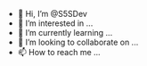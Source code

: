 - 👋 Hi, I’m @S5SDev
- 👀 I’m interested in ...
- 🌱 I’m currently learning ...
- 💞️ I’m looking to collaborate on ...
- 📫 How to reach me ...

<!---
S5SDev/S5SDev is a ✨ special ✨ repository because its `README.md` (this file) appears on your GitHub profile.
You can click the Preview link to take a look at your changes.
--->
